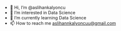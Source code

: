 - 👋 Hi, I’m @aslihankalyoncu
- 👀 I’m interested in Data Science
- 🌱 I’m currently learning Data Science
- 📫 How to reach me aslihannkalyoncuu@gmail.com

<!---
aslihankalyoncu/aslihankalyoncu is a ✨ special ✨ repository because its `README.md` (this file) appears on your GitHub profile.
You can click the Preview link to take a look at your changes.
--->
